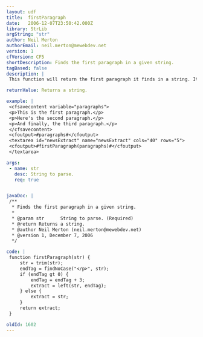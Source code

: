 ```yaml
---
layout: udf
title:  firstParagraph
date:   2006-12-07T23:50:42.000Z
library: StrLib
argString: "str"
author: Neil Merton
authorEmail: neil.merton@mewebdev.net
version: 1
cfVersion: CF5
shortDescription: Finds the first paragraph in a given string.
tagBased: false
description: |
 This function will return the first paragraph it finds in a string. It requires that the string is properly formed (i.e. has a closing paragraph tag).

returnValue: Returns a string.

example: |
 <cfsavecontent variable="paragraphs">
 <p>This is the first paragraph.</p>
 <p>Here's the second paragraph.</p>
 <p>And finally, the third paragraph.</p>
 </cfsavecontent>
 <cfoutput>#paragraphs#</cfoutput>
 <textarea id="newsExtract" name="newsExtract" cols="40" rows="5">
 <cfoutput>#firstParagraph(paragraphs)#</cfoutput>
 </textarea>

args:
 - name: str
   desc: String to parse.
   req: true


javaDoc: |
 /**
  * Finds the first paragraph in a given string.
  * 
  * @param str      String to parse. (Required)
  * @return Returns a string. 
  * @author Neil Merton (neil.merton@mewebdev.net) 
  * @version 1, December 7, 2006 
  */

code: |
 function firstParagraph(str) {
     str = trim(str);
     endTag = findNoCase("</p>", str);
     if (endTag gt 0) {
         endTag = endTag + 3;
         extract = left(str, endTag);
     } else {
         extract = str;
     }
     return extract;
 }

oldId: 1602
---
```


